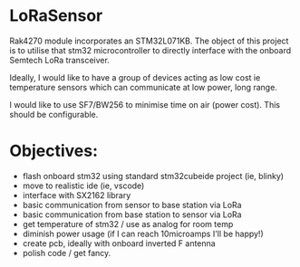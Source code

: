 # LoRaSensor

Rak4270 module incorporates an STM32L071KB. The object of this project is to utilise that stm32 microcontroller to directly interface with the onboard Semtech LoRa transceiver.

Ideally, I would like to have a group of devices acting as low cost ie temperature sensors which can communicate at low power, long range.

I would like to use SF7/BW256 to minimise time on air (power cost). This should be configurable.

# Objectives: 
* flash onboard stm32 using standard stm32cubeide project (ie, blinky)
* move to realistic ide (ie, vscode)
* interface with SX2162 library
* basic communication from sensor to base station via LoRa
* basic communication from base station to sensor via LoRa
* get temperature of stm32 / use as analog for room temp
* diminish power usage (if I can reach 10microamps I'll be happy!)
* create pcb, ideally with onboard inverted F antenna
* polish code / get fancy.
